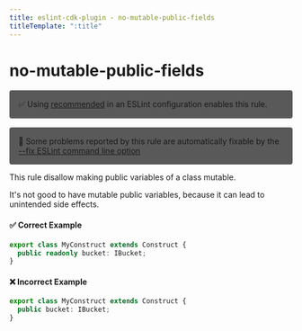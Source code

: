 ```yaml
---
title: eslint-cdk-plugin - no-mutable-public-fields
titleTemplate: ":title"
---
```


# no-mutable-public-fields

<div style="margin-top: 16px; background-color: #595959; padding: 16px; border-radius: 4px;">
  ✅ Using
  <a href="/rules/#recommended-rules">recommended</a>
  in an ESLint configuration enables this rule.
</div>
<div style="margin-top: 16px; background-color: #595959; padding: 16px; border-radius: 4px;">
  🔧 Some problems reported by this rule are automatically fixable by the
  <a href="https://eslint.org/docs/latest/use/command-line-interface#--fix">
    --fix ESLint command line option
  </a>
</div>

This rule disallow making public variables of a class mutable.

It's not good to have mutable public variables, because it can lead to unintended side effects.

#### ✅ Correct Example

```ts
export class MyConstruct extends Construct {
  public readonly bucket: IBucket;
}
```

#### ❌ Incorrect Example

```ts
export class MyConstruct extends Construct {
  public bucket: IBucket;
}
```
